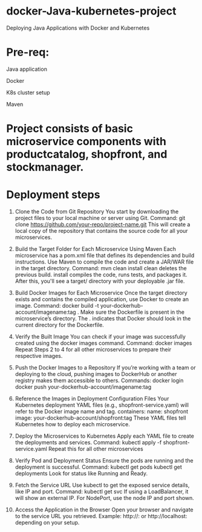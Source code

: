 # docker-Java-kubernetes-project
Deploying Java Applications with Docker and Kubernetes

# Pre-req:
Java application

Docker

K8s cluster setup

Maven

# Project consists of basic microservice components with productcatalog, shopfront, and stockmanager.

# Deployment steps
1. Clone the Code from Git Repository
You start by downloading the project files to your local machine or server using Git.
Command:
git clone https://github.com/your-repo/project-name.git
This will create a local copy of the repository that contains the source code for all your microservices.

2. Build the Target Folder for Each Microservice Using Maven
Each microservice has a pom.xml file that defines its dependencies and build instructions. Use Maven to compile the code and create a JAR/WAR file in the target directory.
Command:
mvn clean install
clean deletes the previous build.
install compiles the code, runs tests, and packages it.
After this, you'll see a target/ directory with your deployable .jar file.

3. Build Docker Images for Each Microservice
Once the target directory exists and contains the compiled application, use Docker to create an image.
Command:
docker build -t your-dockerhub-account/imagename:tag .
Make sure the Dockerfile is present in the microservice’s directory.
The . indicates that Docker should look in the current directory for the Dockerfile.

4. Verify the Built Image
You can check if your image was successfully created using the docker images command.
Command:
docker images
Repeat Steps 2 to 4 for all other microservices to prepare their respective images.

5. Push the Docker Images to a Repository
If you’re working with a team or deploying to the cloud, pushing images to DockerHub or another registry makes them accessible to others.
Commands:
docker login
docker push your-dockerhub-account/imagename:tag

6. Reference the Images in Deployment Configuration Files
Your Kubernetes deployment YAML files (e.g., shopfront-service.yaml) will refer to the Docker image name and tag.
containers:
name: shopfront
image: your-dockerhub-account/shopfront:tag
These YAML files tell Kubernetes how to deploy each microservice.

8. Deploy the Microservices to Kubernetes
Apply each YAML file to create the deployments and services.
Command:
kubectl apply -f shopfront-service.yaml
Repeat this for all other microservices

9. Verify Pod and Deployment Status
Ensure the pods are running and the deployment is successful.
Command:
kubectl get pods
kubectl get deployments
Look for status like Running and Ready.

10. Fetch the Service URL
Use kubectl to get the exposed service details, like IP and port.
Command:
kubectl get svc
If using a LoadBalancer, it will show an external IP. For NodePort, use the node IP and port shown.

11. Access the Application in the Browser
Open your browser and navigate to the service URL you retrieved.
Example: http://<external-ip>:<port> or http://localhost:<nodeport> depending on your setup.
